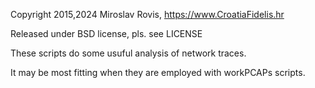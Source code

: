 
Copyright 2015,2024 Miroslav Rovis, https://www.CroatiaFidelis.hr

Released under BSD license, pls. see LICENSE

These scripts do some usuful analysis of network traces.

It may be most fitting when they are employed with workPCAPs scripts.
